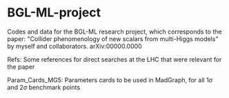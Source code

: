 # BGL-ML-project
Codes and data for the BGL-ML research project, which corresponds to the paper: "Collider phenomenology of new scalars from multi-Higgs models" by myself and collaborators. arXiv:00000.0000

Refs: Some references for direct searches at the LHC that were relevant for the paper

Param_Cards_MG5: Parameters cards to be used in MadGraph, for all 1$\sigma$ and 2$\sigma$ benchmark points 
